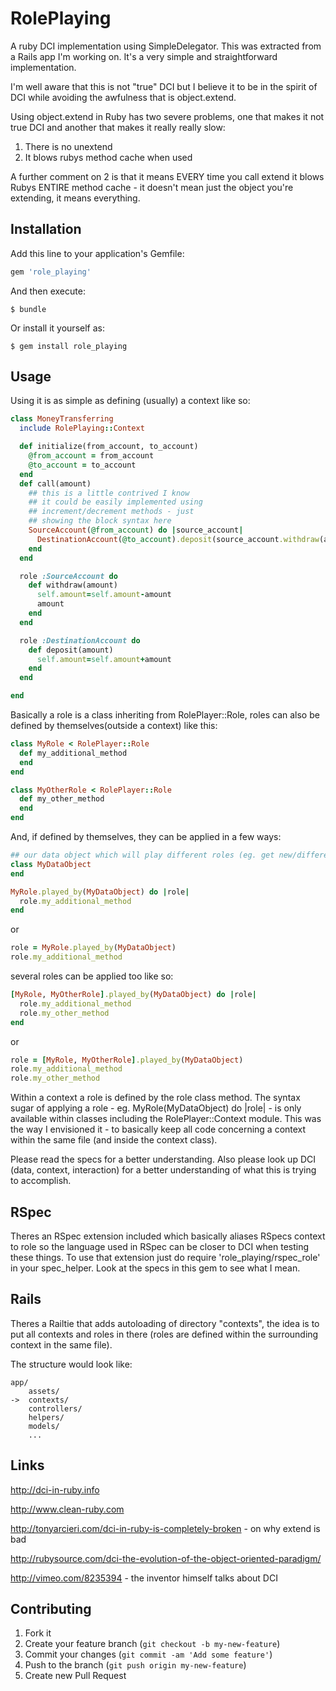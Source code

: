 # RolePlaying

A ruby DCI implementation using SimpleDelegator. This was extracted from a Rails app I'm working on. It's a very simple and straightforward implementation.

I'm well aware that this is not "true" DCI but I believe it to be in the spirit of DCI while avoiding the awfulness that is object.extend.

Using object.extend in Ruby has two severe problems, one that makes it not true DCI and another that makes it really really slow:

1. There is no unextend
2. It blows rubys method cache when used

A further comment on 2 is that it means EVERY time you call extend it blows Rubys ENTIRE method cache - it doesn't mean just the object you're extending, it means everything.

## Installation

Add this line to your application's Gemfile:

```ruby
gem 'role_playing'
```

And then execute:

    $ bundle

Or install it yourself as:

    $ gem install role_playing

## Usage

Using it is as simple as defining (usually) a context like so:

```ruby
class MoneyTransferring
  include RolePlaying::Context

  def initialize(from_account, to_account)
    @from_account = from_account
    @to_account = to_account
  end
  def call(amount)
    ## this is a little contrived I know
    ## it could be easily implemented using
    ## increment/decrement methods - just
    ## showing the block syntax here
    SourceAccount(@from_account) do |source_account|
      DestinationAccount(@to_account).deposit(source_account.withdraw(amount))
    end
  end

  role :SourceAccount do
    def withdraw(amount)
      self.amount=self.amount-amount
      amount
    end
  end

  role :DestinationAccount do
    def deposit(amount)
      self.amount=self.amount+amount
    end
  end

end
```

Basically a role is a class inheriting from RolePlayer::Role, roles can also be defined by themselves(outside a context) like this:

```ruby
class MyRole < RolePlayer::Role
  def my_additional_method
  end
end

class MyOtherRole < RolePlayer::Role
  def my_other_method
  end
end
```

And, if defined by themselves, they can be applied in a few ways:

```ruby
## our data object which will play different roles (eg. get new/different behavior within a context)
class MyDataObject
end

MyRole.played_by(MyDataObject) do |role|
  role.my_additional_method
end
```

or

```ruby
role = MyRole.played_by(MyDataObject)
role.my_additional_method
```

several roles can be applied too like so:

```ruby
[MyRole, MyOtherRole].played_by(MyDataObject) do |role|
  role.my_additional_method
  role.my_other_method
end
```

or

```ruby
role = [MyRole, MyOtherRole].played_by(MyDataObject)
role.my_additional_method
role.my_other_method
```

Within a context a role is defined by the role class method. The syntax sugar of applying a role - eg. MyRole(MyDataObject) do |role| - is only available within classes including the RolePlayer::Context module. This was the way I envisioned it - to basically keep all code concerning a context within the same file (and inside the context class).

Please read the specs for a better understanding. Also please look up DCI (data, context, interaction) for a better understanding of what this is trying to accomplish.

## RSpec

Theres an RSpec extension included which basically aliases RSpecs context to role so the language used in RSpec can be closer to DCI when testing these things.
To use that extension just do require 'role_playing/rspec_role' in your spec_helper. Look at the specs in this gem to see what I mean.

## Rails

Theres a Railtie that adds autoloading of directory "contexts", the idea is to put all contexts and roles in there (roles are defined within the surrounding
context in the same file).

The structure would look like:

    app/
        assets/
    ->  contexts/
        controllers/
        helpers/
        models/
        ...


## Links

http://dci-in-ruby.info

http://www.clean-ruby.com

http://tonyarcieri.com/dci-in-ruby-is-completely-broken - on why extend is bad

http://rubysource.com/dci-the-evolution-of-the-object-oriented-paradigm/

http://vimeo.com/8235394 - the inventor himself talks about DCI


## Contributing

1. Fork it
2. Create your feature branch (`git checkout -b my-new-feature`)
3. Commit your changes (`git commit -am 'Add some feature'`)
4. Push to the branch (`git push origin my-new-feature`)
5. Create new Pull Request
